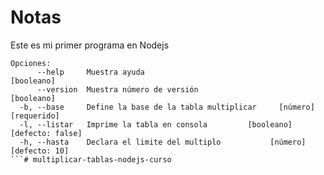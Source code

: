 # Notas

Este es mi primer programa en Nodejs

```
Opciones:
      --help     Muestra ayuda                                        [booleano]
      --version  Muestra número de versión                            [booleano]
  -b, --base     Define la base de la tabla multiplicar     [número] [requerido]
  -l, --listar   Imprime la tabla en consola         [booleano] [defecto: false]
  -h, --hasta    Declara el limite del multiplo           [número] [defecto: 10]
```#   m u l t i p l i c a r - t a b l a s - n o d e j s - c u r s o  
 